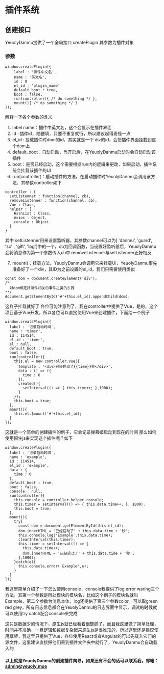 # 插件系统
## 创建接口
YeuolyDanmu提供了一个全局接口 createPlugin
其参数为插件对象

### 参数
```
window.createPlugin({
    label : '插件中文名',
    name : '英文名',
    id : 0
    el_id : 'plugin_name' 
    default_boot : true,
    boot : false,
    run(controller){ /* do something */ },
    mount(){ /* do something */ }
});
```
解释一下各个参数的含义
1. label name：插件中英文名，这个会显示在插件界面
2. id : 插件id，随便填，只要不重复就行，所以建议起得奇怪一点
3. el_id : 挂载插件时dom的id，其实就是一个 div的id，会把插件界面挂载到这个dom上
4. default_boot：自动启动，当开启后，在YeuolyDanmu启动时会自动启动该插件
5. boot：是否已经启动，这个需要根据run内的逻辑来更改，如果启动，插件系统会挂载该插件的UI
6. run(controller)：启动插件的方法，在启动插件时YeuolyDanmu会调用该方法，其参数controller如下
```
controller : {
  setListenner : function(channel, cb),
  removeListenner : function(channel, cb),
  Vue : Class,
  helper : {
    HashList : Class,
    Axios : Object,
    console : Object
  }
}
```
其中 setListenner用来设置监听器，其参数channel可以为[ 'danmu', 'guard', 'sc' , 'gift', 'log']中的一个，cb为回调函数，当设置好监听器后，YeuolyDanmu会将消息作为第一个参数传入cb中
removeListenner与setListenner正好相反

7. mount()：挂载方法，YeuolyDanmu会调用它来挂载UI，YeuolyDanmu事先准备好了一个div，其ID为之前设置的el_id，我们只需要使用类似
```
const dom = document.createElement('div');
/*
  对dom绑定好插件相关的事件之类的东西
**/
document.getElementById('#'+this.el_id).appendChild(dom);
```
这样子挂载就好了
各位可能注意到了，我在controller中提供了Vue，是的，这个项目基于Vue开发，所以各位可以直接使用Vue来创建插件，下面给一个例子
```
window.createPlugin({
  label : '记录启动时间',
  name : 'timer',
  id : 114514,
  el_id : 'timer',
  el : null,
  default_boot : true,
  boot : false,
  run(controller){
    this.el = new controller.Vue({
      template : '<div>已经启动了{{time}}秒</div>',
      data : () => ({
        time : 0
      }),
      created(){
        setInterval(() => { this.time++; },1000);
      }
    });
    this.boot = true;
  },
  mount(){
    this.el.$mount('#'+this.el_id);
  }
});
```
这就是一个简单的创建插件的例子，它会记录弹幕姬启动到现在的时间
那么如何使用原生js来实现这个插件呢？如下
```
window.createPlugin({
  label : '记录启动时间',
  name : 'example',
  id : 114514,
  el_id : 'example',
  data : {
    time : 0
  },
  default_boot : true,
  boot : false,
  console : null,
  run(controller){
    this.console = controller.helper.console;
    this.timer = setInterval(() => { this.data.time++; }, 1000);
    this.boot = true;
  },
  mount(){
    try{
      const dom = document.getElementById(this.el_id);
      dom.innerHTML = '已经启动了' + this.data.time + '秒';
      this.console.log('Example',this.data.time);
      clearInterval(this.timer);
      this.timer = setInterval(() => {
        this.data.time++;
        dom.innerHTML = '已经启动了' + this.data.time + '秒';
      },1000);
    }catch(e){
      this.console.error('Example',e);
    }
  }
});
```
我这里简单介绍了一下怎么使用console，console我提供了log error waring三个方法，其第一个参数是所处模块的模块名，比如这个例子的模块名就叫Example，第二个参数为消息本体，log还提供了第三个参数color，可以取green red grey，所有日志信息都会在YeuolyDanmu的日志界面中显示，调试的时候就可以使用try catch配合console来完成

这只是数据少的情况下，原生js就已经看着很蹩脚了，而且我这里做了简单处理，时间并不准确，一旦逻辑和数据复杂起来原生js是很难顶的，所以这里还是建议使用框架，我这里只提供了Vue，各位使用React或者Angular的可以先载入它们的源文件，这里建议直接把他们丢到插件文件夹中就行了，YeuolyDanmu会自动载入的
#### 以上就是YeuolyDanmu的创建插件向导，如果还有不会的话可以联系我，邮箱：admin@yeuoly.moe
